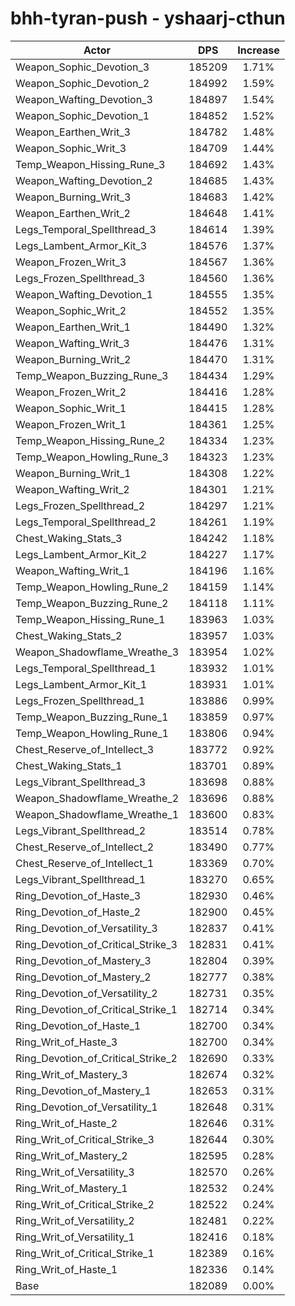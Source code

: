 # bhh-tyran-push - yshaarj-cthun
| Actor | DPS | Increase |
|---|:---:|:---:|
|Weapon_Sophic_Devotion_3|185209|1.71%|
|Weapon_Sophic_Devotion_2|184992|1.59%|
|Weapon_Wafting_Devotion_3|184897|1.54%|
|Weapon_Sophic_Devotion_1|184852|1.52%|
|Weapon_Earthen_Writ_3|184782|1.48%|
|Weapon_Sophic_Writ_3|184709|1.44%|
|Temp_Weapon_Hissing_Rune_3|184692|1.43%|
|Weapon_Wafting_Devotion_2|184685|1.43%|
|Weapon_Burning_Writ_3|184683|1.42%|
|Weapon_Earthen_Writ_2|184648|1.41%|
|Legs_Temporal_Spellthread_3|184614|1.39%|
|Legs_Lambent_Armor_Kit_3|184576|1.37%|
|Weapon_Frozen_Writ_3|184567|1.36%|
|Legs_Frozen_Spellthread_3|184560|1.36%|
|Weapon_Wafting_Devotion_1|184555|1.35%|
|Weapon_Sophic_Writ_2|184552|1.35%|
|Weapon_Earthen_Writ_1|184490|1.32%|
|Weapon_Wafting_Writ_3|184476|1.31%|
|Weapon_Burning_Writ_2|184470|1.31%|
|Temp_Weapon_Buzzing_Rune_3|184434|1.29%|
|Weapon_Frozen_Writ_2|184416|1.28%|
|Weapon_Sophic_Writ_1|184415|1.28%|
|Weapon_Frozen_Writ_1|184361|1.25%|
|Temp_Weapon_Hissing_Rune_2|184334|1.23%|
|Temp_Weapon_Howling_Rune_3|184323|1.23%|
|Weapon_Burning_Writ_1|184308|1.22%|
|Weapon_Wafting_Writ_2|184301|1.21%|
|Legs_Frozen_Spellthread_2|184297|1.21%|
|Legs_Temporal_Spellthread_2|184261|1.19%|
|Chest_Waking_Stats_3|184242|1.18%|
|Legs_Lambent_Armor_Kit_2|184227|1.17%|
|Weapon_Wafting_Writ_1|184196|1.16%|
|Temp_Weapon_Howling_Rune_2|184159|1.14%|
|Temp_Weapon_Buzzing_Rune_2|184118|1.11%|
|Temp_Weapon_Hissing_Rune_1|183963|1.03%|
|Chest_Waking_Stats_2|183957|1.03%|
|Weapon_Shadowflame_Wreathe_3|183954|1.02%|
|Legs_Temporal_Spellthread_1|183932|1.01%|
|Legs_Lambent_Armor_Kit_1|183931|1.01%|
|Legs_Frozen_Spellthread_1|183886|0.99%|
|Temp_Weapon_Buzzing_Rune_1|183859|0.97%|
|Temp_Weapon_Howling_Rune_1|183806|0.94%|
|Chest_Reserve_of_Intellect_3|183772|0.92%|
|Chest_Waking_Stats_1|183701|0.89%|
|Legs_Vibrant_Spellthread_3|183698|0.88%|
|Weapon_Shadowflame_Wreathe_2|183696|0.88%|
|Weapon_Shadowflame_Wreathe_1|183600|0.83%|
|Legs_Vibrant_Spellthread_2|183514|0.78%|
|Chest_Reserve_of_Intellect_2|183490|0.77%|
|Chest_Reserve_of_Intellect_1|183369|0.70%|
|Legs_Vibrant_Spellthread_1|183270|0.65%|
|Ring_Devotion_of_Haste_3|182930|0.46%|
|Ring_Devotion_of_Haste_2|182900|0.45%|
|Ring_Devotion_of_Versatility_3|182837|0.41%|
|Ring_Devotion_of_Critical_Strike_3|182831|0.41%|
|Ring_Devotion_of_Mastery_3|182804|0.39%|
|Ring_Devotion_of_Mastery_2|182777|0.38%|
|Ring_Devotion_of_Versatility_2|182731|0.35%|
|Ring_Devotion_of_Critical_Strike_1|182714|0.34%|
|Ring_Devotion_of_Haste_1|182700|0.34%|
|Ring_Writ_of_Haste_3|182700|0.34%|
|Ring_Devotion_of_Critical_Strike_2|182690|0.33%|
|Ring_Writ_of_Mastery_3|182674|0.32%|
|Ring_Devotion_of_Mastery_1|182653|0.31%|
|Ring_Devotion_of_Versatility_1|182648|0.31%|
|Ring_Writ_of_Haste_2|182646|0.31%|
|Ring_Writ_of_Critical_Strike_3|182644|0.30%|
|Ring_Writ_of_Mastery_2|182595|0.28%|
|Ring_Writ_of_Versatility_3|182570|0.26%|
|Ring_Writ_of_Mastery_1|182532|0.24%|
|Ring_Writ_of_Critical_Strike_2|182522|0.24%|
|Ring_Writ_of_Versatility_2|182481|0.22%|
|Ring_Writ_of_Versatility_1|182416|0.18%|
|Ring_Writ_of_Critical_Strike_1|182389|0.16%|
|Ring_Writ_of_Haste_1|182336|0.14%|
|Base|182089|0.00%|

